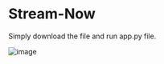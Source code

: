 # Stream-Now

Simply download the file and run app.py file.

![image](https://github.com/user-attachments/assets/67491500-d24a-4564-a3cc-797780949810)
